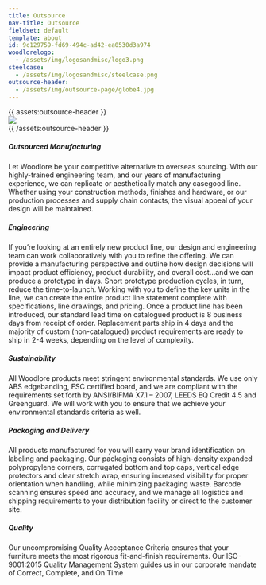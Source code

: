 ```yaml
---
title: Outsource
nav-title: Outsource
fieldset: default
template: about
id: 9c129759-fd69-494c-ad42-ea0530d3a974
woodlorelogo:
  - /assets/img/logosandmisc/logo3.png
steelcase:
  - /assets/img/logosandmisc/steelcase.png
outsource-header:
  - /assets/img/outsource-page/globe4.jpg
---
```

<div class="block">
    <div class="row">
        {{ assets:outsource-header }}
            <div class="col">
                <img src="{{ glide:url q="75" fm="webp" }}" class="large-image" />
            </div>
        {{ /assets:outsource-header }}
    </div>
</div>
<div class="block">
    <h5 class="orange bold">Outsourced Manufacturing</h5>
    <p>Let Woodlore be your competitive alternative to overseas sourcing. With our highly-trained engineering team, and our years of manufacturing experience, we can replicate or aesthetically match any casegood line. Whether using your construction methods, finishes and hardware, or our production processes and supply chain contacts, the visual appeal of your design will be maintained.</p>
</div>
<div class="block">
    <h5 class="orange bold">Engineering</h5>
    <p>If you’re looking at an entirely new product line, our design and engineering team can work collaboratively with you to refine the offering. We can provide a manufacturing perspective and outline how design decisions will impact product efficiency, product durability, and overall cost…and we can produce a prototype in days. Short prototype production cycles, in turn, reduce the time-to-launch. Working with you to define the key units in the line, we can create the entire product line statement complete with specifications, line drawings, and pricing. Once a product line has been introduced, our standard lead time on catalogued product is 8 business days from receipt of order. Replacement parts ship in 4 days and the majority of custom (non-catalogued) product requirements are ready to ship in 2-4 weeks, depending on the level of complexity.</p>
</div>


<div class="block">
    <h5 class="orange bold">Sustainability</h5>
    <p>All Woodlore products meet stringent environmental standards. We use only ABS edgebanding, FSC certified board, and we are compliant with the requirements set forth by ANSI/BIFMA X7.1 – 2007, LEEDS EQ Credit 4.5 and Greenguard. We will work with you to ensure that we achieve your environmental standards criteria as well.
    </p>
</div>
<div class="block">
    <h5 class="orange bold">Packaging and Delivery</h5>
    <p>All products manufactured for you will carry your brand identification on labeling and packaging. Our packaging consists of high-density expanded polypropylene corners, corrugated bottom and top caps, vertical edge protectors and clear stretch wrap, ensuring increased visibility for proper orientation when handling, while minimizing packaging waste. Barcode scanning ensures speed and accuracy, and we manage all logistics and shipping requirements to your distribution facility or direct to the customer site.</p>
</div>
<div class="block">
    <h5 class="orange bold">Quality</h5>
    <p>Our uncompromising Quality Acceptance Criteria ensures that your furniture meets the most rigorous fit-and-finish requirements. Our ISO-9001:2015 Quality Management System guides us in our corporate mandate of Correct, Complete, and On Time</p>
</div>

